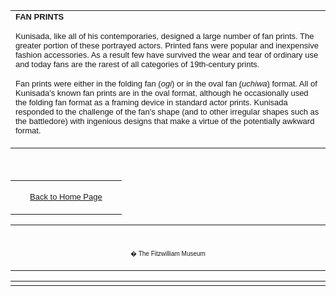 <html>

<head>

<title>Info</title>
</head>



<div align="center">
  <center>
  <table border="0" width="822" cellpadding="0" cellspacing="4" height="256">
    <tr>
      <td width="690" height="1"><font FACE="Arial"><b><font size="2">FAN
        PRINTS&nbsp;&nbsp;</font></b>
        <p><font size="2">Kunisada, like all of his contemporaries, designed a
        large number of fan prints. The greater portion of these portrayed
        actors. Printed fans were popular and inexpensive fashion accessories.
        As a result few have survived the wear and tear of ordinary use and
        today fans are the rarest of all categories of 19th-century prints.</font></p>
        <p><font size="2">Fan prints were either in the folding fan <u>(</u><i>ogi</i>)
        or in the oval fan <u>(</u><i>uchiwa</i><u>)</u> format. All of Kunisada's
        known fan prints are in the oval format, although he occasionally used
        the folding fan format as a framing device in standard actor prints.
        Kunisada responded to the challenge of the fan's shape (and to other
        irregular shapes such as the battledore) with ingenious designs that
        make a virtue of the potentially awkward format.</font></font><font face="Arial" size="2"><br>
        </font>
      </td>
    </tr>
  </table>
  </center>
</div>
  <table border="0" cellpadding="0" width="100%" cellspacing="4">
    <tr>
      <td width="74%" valign="top">
      <p align="center"><font face="Arial" size="2"><a href="texthomepage.htm">Back
      to Home Page</a></font>
      </td>
    </tr>
  </table>
<div align="center">
  <center>
  <table border="0" cellpadding="0" width="100%" cellspacing="4">
    <tr>
      <td width="26%">
        <p align="center">
        <br>
        <font FACE="Arial" size="1">� The Fitzwilliam Museum</font></p>
      </td>
    </tr>
  </table>
  </center>
</div>
<div align="center">
  <center>
  <table border="0" cellspacing="1" width="704">
    <tr>
      <td width="696"></td>
    </tr>
  </table>
  </center>
</div>
</body>
</html>
